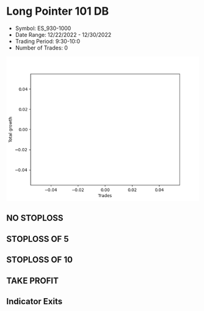 # Long Pointer 101 DB 
- Symbol: ES_930-1000
- Date Range: 12/22/2022 - 12/30/2022
- Trading Period: 9:30-10:0
- Number of Trades: 0

![Plot](LongPointer101DBES_930-1000.png)
## NO STOPLOSS














## STOPLOSS OF 5














## STOPLOSS OF 10














## TAKE PROFIT











## Indicator Exits



